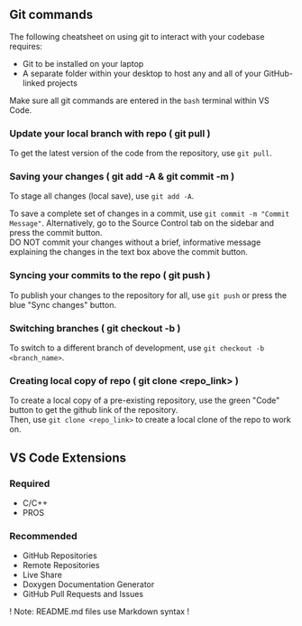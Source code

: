 ## Git commands
The following cheatsheet on using git to interact with your codebase requires:  
- Git to be installed on your laptop  
- A separate folder within your desktop to host any and all of your GitHub-linked projects  

Make sure all git commands are entered in the `bash` terminal within VS Code.  

### Update your local branch with repo ( git pull )  
To get the latest version of the code from the repository, use `git pull`.  

### Saving your changes ( git add -A  &  git commit -m )  
To stage all changes (local save), use `git add -A`.  
  
To save a complete set of changes in a commit, use `git commit -m "Commit Message"`. Alternatively, go to the Source Control tab on the sidebar and press the commit button.  
DO NOT commit your changes without a brief, informative message explaining the changes in the text box above the commit button.  

### Syncing your commits to the repo ( git push )  
To publish your changes to the repository for all, use `git push` or press the blue "Sync changes" button.  

### Switching branches ( git checkout -b )  
To switch to a different branch of development, use `git checkout -b <branch_name>`.  

### Creating local copy of repo ( git clone <repo_link> )  
To create a local copy of a pre-existing repository, use the green "Code" button to get the github link of the repository.  
Then, use `git clone <repo_link>` to create a local clone of the repo to work on.

## VS Code Extensions  
### Required  
- C/C++  
- PROS  
### Recommended  
- GitHub Repositories  
- Remote Repositories  
- Live Share  
- Doxygen Documentation Generator  
- GitHub Pull Requests and Issues  

  
! Note: README.md files use Markdown syntax !  
